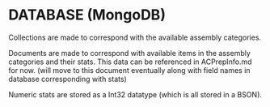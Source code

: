 # DATABASE (MongoDB)

Collections are made to correspond with the available assembly categories.

Documents are made to correspond with available items in the assembly categories and their stats.
This data can be referenced in ACPrepInfo.md for now. (will move to this document eventually along with field names in database corresponding with stats) 

Numeric stats are stored as a Int32 datatype (which is all stored in a BSON). 

